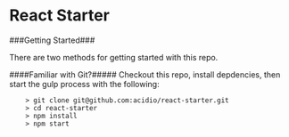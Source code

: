 # React Starter

###Getting Started###

There are two methods for getting started with this repo.

####Familiar with Git?#####
Checkout this repo, install depdencies, then start the gulp process with the following:

```
	> git clone git@github.com:acidio/react-starter.git
	> cd react-starter
	> npm install
	> npm start
```
